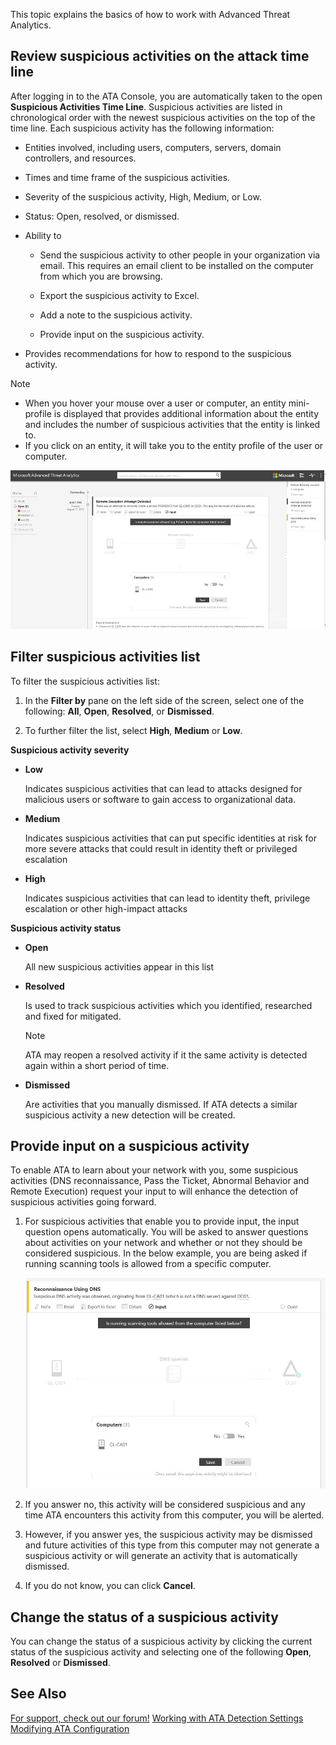 This topic explains the basics of how to work with Advanced Threat Analytics.

## Review suspicious activities on the attack time line
After logging in to the ATA Console, you are automatically taken to the open **Suspicious Activities Time Line**. Suspicious activities are listed in chronological order with the newest suspicious activities on the top of the time line. 
Each suspicious activity has the following information:

- Entities involved, including users, computers, servers, domain controllers, and resources.

- Times and time frame of the suspicious activities.

- Severity of the suspicious activity, High, Medium, or Low.

- Status: Open, resolved, or dismissed.

- Ability to

   - Send the suspicious activity to other people in your organization via email. This requires an email client to be installed on the computer from which you are browsing.

   - Export the suspicious activity to Excel.

   - Add a note to the suspicious activity.

   - Provide input on the suspicious activity.

- Provides recommendations for how to respond to the suspicious activity.

> [!NOTE]
> - When you hover your mouse over a user or computer, an entity mini-profile is displayed that provides additional information about the entity and includes the number of suspicious activities that the entity is linked to.
> - If you click on an entity, it will take you to the entity profile of the user or computer.

![](../Image/ATA_Suspicious_Activity_Timeline.JPG)

## Filter suspicious activities list
To filter the suspicious activities list:

1. In the **Filter by** pane on the left side of the screen, select one of the following: **All**, **Open**, **Resolved**, or **Dismissed**.

2. To further filter the list, select **High**, **Medium** or **Low**.

**Suspicious activity severity**

- **Low**

   Indicates suspicious activities that can lead to attacks designed for malicious users or software to gain access to organizational data.

- **Medium**

   Indicates suspicious activities that can put specific identities at risk for more severe attacks that could result in identity theft or privileged escalation

- **High**

   Indicates suspicious activities that can lead to identity theft, privilege escalation or other high-impact attacks

**Suspicious activity status**

- **Open**

   All new suspicious activities appear in this list

- **Resolved**

   Is used to track suspicious activities which you identified, researched and fixed for mitigated.

   > [!NOTE]
   > ATA may reopen a resolved activity if it the same activity is detected again within a short period of time.

- **Dismissed**

   Are activities that you manually dismissed. If ATA detects a similar suspicious activity a new detection will be created.

## Provide input on a suspicious activity
To enable ATA to learn about your network with you, some suspicious activities (DNS reconnaissance, Pass the Ticket, Abnormal Behavior and Remote Execution) request your input to will enhance the detection of suspicious activities going forward.

1. For suspicious activities that enable you to provide input, the input question opens automatically. You will be asked to answer questions about activities on your network and whether or not they should be considered suspicious. In the below example, you are being asked if running scanning tools is allowed from a specific computer.

   ![](../Image/ATA_Input.JPG)

2. If you answer no, this activity will be considered suspicious and any time ATA encounters this activity from this computer, you will be alerted.

3. However, if you answer yes, the suspicious activity may be dismissed and future activities of this type from this computer may not generate a suspicious activity or will generate an activity that is automatically dismissed.

4. If you do not know, you can click **Cancel**.

## Change the status of a suspicious activity
You can change the status of a suspicious activity by clicking the current status of the suspicious activity and selecting one of the following **Open**, **Resolved** or **Dismissed**.

## See Also
[For support, check out our forum!](https://social.technet.microsoft.com/Forums/security/en-US/home?forum=mata)
[Working with ATA Detection Settings](../Topic/Working_with_ATA_Detection_Settings.md)
[Modifying ATA Configuration](../Topic/Modifying_ATA_Configuration.md)

